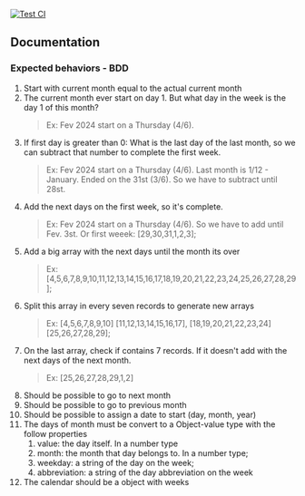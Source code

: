 [![Test CI](https://github.com/thiagodias63/calendar-javascript-agnostic-lib/actions/workflows/test.yml/badge.svg)](https://github.com/thiagodias63/calendar-javascript-agnostic-lib/actions/workflows/test.yml)

## Documentation

### Expected behaviors - BDD

1. Start with current month equal to the actual current month
2. The current month ever start on day 1. But what day in the week is the day 1 of this month?
   > Ex: Fev 2024 start on a Thursday (4/6).
3. If first day is greater than 0: What is the last day of the last month, so we can subtract that number to complete the first week.
   > Ex: Fev 2024 start on a Thursday (4/6). Last month is 1/12 - January. Ended on the 31st (3/6). So we have to subtract until 28st.
4. Add the next days on the first week, so it's complete.
   > Ex: Fev 2024 start on a Thursday (4/6). So we have to add until Fev. 3st. Or first weeek: [29,30,31,1,2,3];
5. Add a big array with the next days until the month its over
   > Ex: [4,5,6,7,8,9,10,11,12,13,14,15,16,17,18,19,20,21,22,23,24,25,26,27,28,29];
6. Split this array in every seven records to generate new arrays
   > Ex: [4,5,6,7,8,9,10] [11,12,13,14,15,16,17], [18,19,20,21,22,23,24] [25,26,27,28,29];
7. On the last array, check if contains 7 records. If it doesn't add with the next days of the next month.
   > Ex: [25,26,27,28,29,1,2]
8. Should be possible to go to next month
9. Should be possible to go to previous month
10. Should be possible to assign a date to start (day, month, year)
11. The days of month must be convert to a Object-value type with the follow properties
    1. value: the day itself. In a number type
    1. month: the month that day belongs to. In a number type;
    1. weekday: a string of the day on the week;
    1. abbreviation: a string of the day abbreviation on the week
12. The calendar should be a object with weeks
